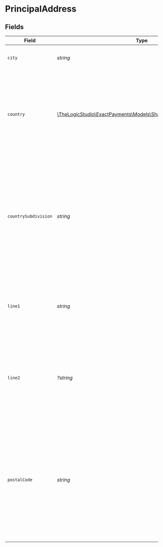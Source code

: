 # PrincipalAddress


## Fields

| Field                                                                                                                                                                                                | Type                                                                                                                                                                                                 | Required                                                                                                                                                                                             | Description                                                                                                                                                                                          | Example                                                                                                                                                                                              |
| ---------------------------------------------------------------------------------------------------------------------------------------------------------------------------------------------------- | ---------------------------------------------------------------------------------------------------------------------------------------------------------------------------------------------------- | ---------------------------------------------------------------------------------------------------------------------------------------------------------------------------------------------------- | ---------------------------------------------------------------------------------------------------------------------------------------------------------------------------------------------------- | ---------------------------------------------------------------------------------------------------------------------------------------------------------------------------------------------------- |
| `city`                                                                                                                                                                                               | *string*                                                                                                                                                                                             | :heavy_check_mark:                                                                                                                                                                                   | The city where the Principal is located.                                                                                                                                                             | PHOENIX                                                                                                                                                                                              |
| `country`                                                                                                                                                                                            | [\TheLogicStudio\ExactPayments\Models\Shared\PrincipalAddressCountry](../../Models/Shared/PrincipalAddressCountry.md)                                                                                | :heavy_check_mark:                                                                                                                                                                                   | The three-digit country code where the Principal is located. Refer to the three-digit country code defined in ISO 3166-1 alpha-3.                                                                    | USA                                                                                                                                                                                                  |
| `countrySubdivision`                                                                                                                                                                                 | *string*                                                                                                                                                                                             | :heavy_check_mark:                                                                                                                                                                                   | The two-digit country subdivision code where the Principal is located. Refer to the two-digit country subdivision code defined in  ISO 3166-2 for the countries listed in ISO 3166-1.                | AZ                                                                                                                                                                                                   |
| `line1`                                                                                                                                                                                              | *string*                                                                                                                                                                                             | :heavy_check_mark:                                                                                                                                                                                   | Street Address of the Principal (Building number and Street name). PO Box is not accepted.                                                                                                           | MAIN AVENUE 42                                                                                                                                                                                       |
| `line2`                                                                                                                                                                                              | *?string*                                                                                                                                                                                            | :heavy_minus_sign:                                                                                                                                                                                   | Secondary address unit of the Principal (For example: apartment, suite, room, or floor numbers). PO Box is not accepted.                                                                             | 42-59B Building A                                                                                                                                                                                    |
| `postalCode`                                                                                                                                                                                         | *string*                                                                                                                                                                                             | :heavy_check_mark:                                                                                                                                                                                   | The postal code where the Principal is located. Five-digit (example: 33558) or nine-digit (33558-3321) format is acceptable for USA. Six digit(A0A 0A0) or (A0A0A0) format is acceptable for Canada. | 85008                                                                                                                                                                                                |